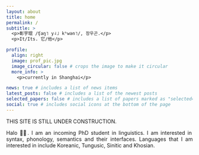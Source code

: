 ```yaml
---
layout: about
title: home
permalink: /
subtitle: >
  <p>彰宇琨 /ʧaŋ˥ y˨˩ kʰwən˥/, 장우곤.</p>
  <p>It/Its. 它/他</p>

profile:
  align: right
  image: prof_pic.jpg
  image_circular: false # crops the image to make it circular
  more_info: >
    <p>currently in Shanghai</p>

news: true # includes a list of news items
latest_posts: false # includes a list of the newest posts
selected_papers: false # includes a list of papers marked as "selected={true}"
social: true # includes social icons at the bottom of the page
---
```


THIS SITE IS STILL UNDER CONSTRUCTION.

<p align="justify">
  Halo 👋🏻. I am an incoming PhD student in linguistics. I am interested in syntax, phonology, semantics and their interfaces. Languages that I am interested in include Koreanic, Tungusic, Sinitic and Khosian.
</p>
